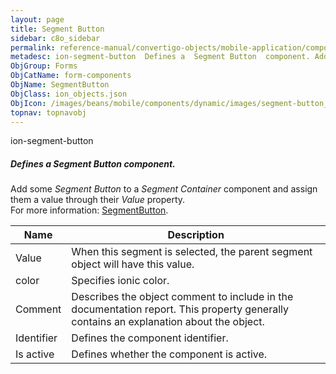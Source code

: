 ```yaml
---
layout: page
title: Segment Button
sidebar: c8o_sidebar
permalink: reference-manual/convertigo-objects/mobile-application/components/form-components/segment-button/
metadesc: ion-segment-button  Defines a  Segment Button  component. Add some  Segment Button  to a  Segment Container  component and assign them a value through
ObjGroup: Forms
ObjCatName: form-components
ObjName: SegmentButton
ObjClass: ion_objects.json
ObjIcon: /images/beans/mobile/components/dynamic/images/segment-button_color_32x32.png
topnav: topnavobj
---
```

ion-segment-button<br/>

##### Defines a <i>Segment Button</i> component.<br/>
Add some <i>Segment Button</i> to a <i>Segment Container</i> component and assign them a value through their <i>Value</i> property.<br/>
For more information: <a href='https://ionicframework.com/docs/v3/api/components/segment/SegmentButton/'>SegmentButton</a>.

Name | Description 
--- | ---
Value | When this segment is selected, the parent segment object will have this value.
color | Specifies ionic color.
Comment | Describes the object comment to include in the documentation report.  This property generally contains an explanation about the object. 
Identifier | Defines the component identifier.  
Is active | Defines whether the component is active. 

